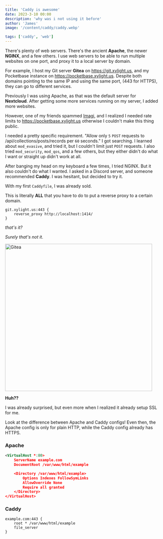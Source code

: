 ```yaml
---
title: 'Caddy is awesome'
date: 2023-3-10 00:00
description: 'why was i not using it before'
author: 'James'
image: '/content/caddy/caddy.webp'

tags: ['caddy', 'web']
---
```


There's plenty of web servers. There's the ancient **Apache**, the newer **NGINX**, and a few others. I use web servers to be able to run multiple websites on one port, and proxy it to a local server by domain.

For example, I host my Git server **Gitea** on https://git.xylight.us, and my Pocketbase instance on https://pocketbase.xylight.us. Despite both domains pointing to the same IP and using the same port, (443 for HTTPS), they can go to different services.

Previously I was using Apache, as that was the default server for **Nextcloud**. After getting some more services running on my server, I added more websites.

However, one of my friends spammed [Imagi](https://imagi.xylight.us), and I realized I needed rate limits to https://pocketbase.xylight.us otherwise I couldn't make this thing public.

I needed a pretty specific requirement. "Allow only `5` `POST` requests to /api/collections/posts/records per `60` seconds." I got searching. I learned about `mod_evasive`, and tried it, but I couldn't limit just `POST` requests. I also tried `mod_security`, `mod_qos`, and a few others, but they either didn't do what I want or straight up didn't work at all.

After banging my head on my keyboard a few times, I tried NGINX. But it also couldn't do what I wanted. I asked in a Discord server, and someone recommended **Caddy**. I was hesitant, but decided to try it.

With my first `Caddyfile`, I was already sold.

This is literally **ALL** that you have to do to put a reverse proxy to a certain domain.

```nginx
git.xylight.us:443 {
    reverse_proxy http://localhost:1414/
}
```

_that's it?_

_Surely that's not it._

<img class="mx-auto" src="/content/caddy/git.png" alt="Gitea" width="480">

**Huh??**

I was already surprised, but even more when I realized it already setup SSL for me.

Look at the difference between Apache and Caddy configs! Even then, the Apache config is only for plain HTTP, while the Caddy config already has HTTPS.

### Apache

```xml
<VirtualHost *:80>
    ServerName example.com
    DocumentRoot /var/www/html/example

    <Directory /var/www/html/example>
        Options Indexes FollowSymLinks
        AllowOverride None
        Require all granted
    </Directory>
</VirtualHost>
```

### Caddy

```nginx
example.com:443 {
    root * /var/www/html/example
    file_server
}
```
